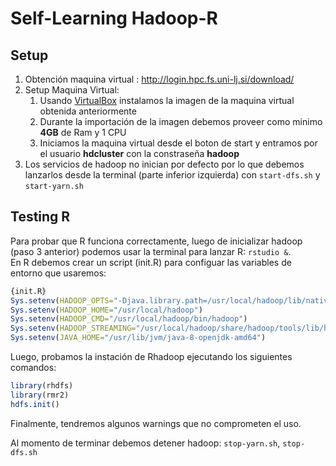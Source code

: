 # Self-Learning Hadoop-R

## Setup

1. Obtención maquina virtual :  http://login.hpc.fs.uni-lj.si/download/
2. Setup Maquina Virtual:
    1. Usando [VirtualBox](https://www.virtualbox.org/wiki/Downloads) instalamos la imagen de la maquina virtual obtenida anteriormente
    2. Durante la importación de la imagen debemos proveer como minimo **4GB** de Ram y 1 CPU
    3. Iniciamos la maquina virtual desde el boton de start y entramos por el usuario **hdcluster** con la constraseña **hadoop**
3. Los servicios de hadoop no inician por defecto por lo que debemos lanzarlos desde la terminal (parte inferior izquierda) con `start-dfs.sh` y `start-yarn.sh`

## Testing R

Para probar que R funciona correctamente, luego de inicializar hadoop (paso 3 anterior) podemos usar la terminal para lanzar R:  `rstudio &`.  
En R debemos crear un script (init.R) para configuar las variables de entorno que usaremos: 
```R 
{init.R}
Sys.setenv(HADOOP_OPTS="-Djava.library.path=/usr/local/hadoop/lib/native")
Sys.setenv(HADOOP_HOME="/usr/local/hadoop")
Sys.setenv(HADOOP_CMD="/usr/local/hadoop/bin/hadoop")
Sys.setenv(HADOOP_STREAMING="/usr/local/hadoop/share/hadoop/tools/lib/hadoop-streaming-2.6.5.jar")
Sys.setenv(JAVA_HOME="/usr/lib/jvm/java-8-openjdk-amd64") 
```

Luego, probamos la instación de Rhadoop ejecutando los siguientes comandos: 
```R
library(rhdfs)
library(rmr2)
hdfs.init()
```

Finalmente, tendremos algunos warnings que no comprometen el uso. 

Al momento de terminar debemos detener hadoop: `stop-yarn.sh`, `stop-dfs.sh`
 
